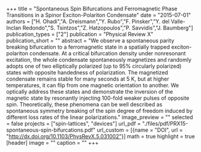 +++
title = "Spontaneous Spin Bifurcations and Ferromagnetic Phase Transitions in a Spinor Exciton-Polariton Condensate"
date = "2015-07-01"
authors = ["H. Ohadi","A. Dreismann","Y. Rubo","F. Pinsker","Y. del Valle-Inclan Redondo","S. Tsintzos","Z. Hatzopoulos","P. Savvidis","J. Baumberg"]
publication_types = ["2"]
publication = "Physical Review X"
publication_short = ""
abstract = "We observe a spontaneous parity breaking bifurcation to a ferromagnetic state in a spatially trapped exciton-polariton condensate. At a critical bifurcation density under nonresonant excitation, the whole condensate spontaneously magnetizes and randomly adopts one of two elliptically polarized (up to 95% circularly polarized) states with opposite handedness of polarization. The magnetized condensate remains stable for many seconds at 5 K, but at higher temperatures, it can flip from one magnetic orientation to another. We optically address these states and demonstrate the inversion of the magnetic state by resonantly injecting 100-fold weaker pulses of opposite spin. Theoretically, these phenomena can be well described as spontaneous symmetry breaking of the spin degree of freedom induced by different loss rates of the linear polarizations."
image_preview = ""
selected = false
projects = ["spin-lattices", "devices"]
url_pdf = "./files/pdf/PRX15-spontaneous-spin-bifurcations.pdf"
url_custom = [{name = "DOI", url = "http://dx.doi.org/10.1103/PhysRevX.5.031002"}]
math = true
highlight = true
[header]
image = ""
caption = ""
+++
